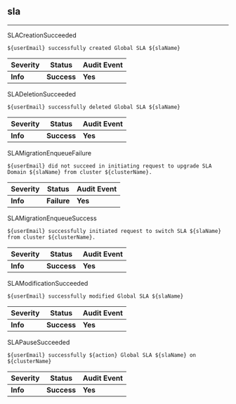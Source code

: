 ## sla

______________________________________________________________________

SLACreationSucceeded

```text
${userEmail} successfully created Global SLA ${slaName}
```

| Severity | Status      | Audit Event |
| -------- | ----------- | ----------- |
| **Info** | **Success** | **Yes**     |

SLADeletionSucceeded

```text
${userEmail} successfully deleted Global SLA ${slaName}
```

| Severity | Status      | Audit Event |
| -------- | ----------- | ----------- |
| **Info** | **Success** | **Yes**     |

SLAMigrationEnqueueFailure

```text
${userEmail} did not succeed in initiating request to upgrade SLA Domain ${slaName} from cluster ${clusterName}.
```

| Severity | Status      | Audit Event |
| -------- | ----------- | ----------- |
| **Info** | **Failure** | **Yes**     |

SLAMigrationEnqueueSuccess

```text
${userEmail} successfully initiated request to switch SLA ${slaName} from cluster ${clusterName}.
```

| Severity | Status      | Audit Event |
| -------- | ----------- | ----------- |
| **Info** | **Success** | **Yes**     |

SLAModificationSucceeded

```text
${userEmail} successfully modified Global SLA ${slaName}
```

| Severity | Status      | Audit Event |
| -------- | ----------- | ----------- |
| **Info** | **Success** | **Yes**     |

SLAPauseSucceeded

```text
${userEmail} successfully ${action} Global SLA ${slaName} on ${clusterName}
```

| Severity | Status      | Audit Event |
| -------- | ----------- | ----------- |
| **Info** | **Success** | **Yes**     |
